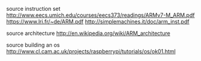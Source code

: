 
source instruction set
  http://www.eecs.umich.edu/courses/eecs373/readings/ARMv7-M_ARM.pdf
  https://www.lri.fr/~de/ARM.pdf
  http://simplemachines.it/doc/arm_inst.pdf

source architecture
  http://en.wikipedia.org/wiki/ARM_architecture

source building an os
  http://www.cl.cam.ac.uk/projects/raspberrypi/tutorials/os/ok01.html
